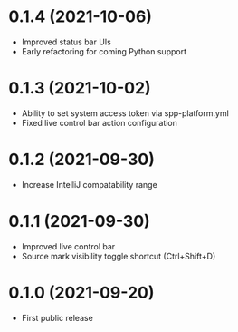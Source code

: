 # 0.1.4 (2021-10-06)

- Improved status bar UIs
- Early refactoring for coming Python support

# 0.1.3 (2021-10-02)

- Ability to set system access token via spp-platform.yml
- Fixed live control bar action configuration

# 0.1.2 (2021-09-30)

- Increase IntelliJ compatability range

# 0.1.1 (2021-09-30)

- Improved live control bar
- Source mark visibility toggle shortcut (Ctrl+Shift+D)

# 0.1.0 (2021-09-20)

- First public release
